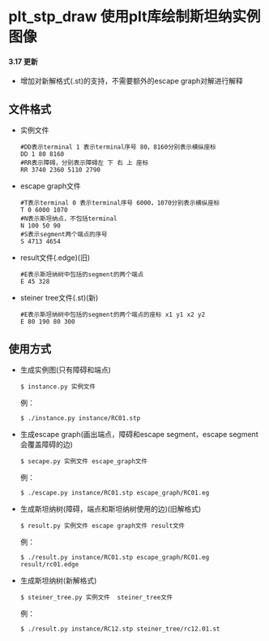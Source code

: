 # plt_stp_draw 使用plt库绘制斯坦纳实例图像

#### 3.17 更新

- 增加对新解格式(.st)的支持，不需要额外的escape graph对解进行解释



## 文件格式

- 实例文件 

  ```shell
  #DD表示terminal 1 表示terminal序号 80，8160分别表示横纵座标
  DD 1 80 8160
  #RR表示障碍，分别表示障碍左 下 右 上 座标
  RR 3740 2360 5110 2790
  ```

- escape graph文件

  ```shell
  #T表示terminal 0 表示terminal序号 6000，1070分别表示横纵座标
  T 0 6000 1070
  #N表示斯坦纳点，不包括terminal
  N 100 50 90
  #S表示segment两个端点的序号
  S 4713 4654
  ```

- result文件(.edge)(旧)

  ```shell
  #E表示斯坦纳树中包括的segment的两个端点
  E 45 328
  ```

- steiner tree文件(.st)(新)

  ```shell
  #E表示斯坦纳树中包括的segment的两个端点的座标 x1 y1 x2 y2
  E 80 190 80 300
  ```

  



## 使用方式

- 生成实例图(只有障碍和端点)

  `$ instance.py 实例文件`

  例：

  `$ ./instance.py instance/RC01.stp`

- 生成escape graph(画出端点，障碍和escape segment，escape segment会覆盖障碍的边)

  `$ secape.py 实例文件 escape_graph文件`

  例：

  `$ ./escape.py instance/RC01.stp escape_graph/RC01.eg`

- 生成斯坦纳树(障碍，端点和斯坦纳树使用的边)(旧解格式)

  `$ result.py 实例文件 escape graph文件 result文件`

  例：

  `$ ./result.py instance/RC01.stp escape_graph/RC01.eg result/rc01.edge`
  
- 生成斯坦纳树(新解格式)

  `$ steiner_tree.py 实例文件  steiner_tree文件`

  例：

  `$ ./result.py instance/RC12.stp steiner_tree/rc12.01.st`

